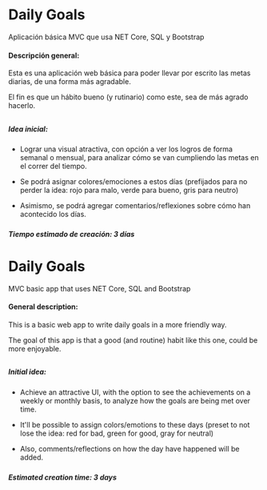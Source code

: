 # **Daily Goals**

Aplicación básica MVC que usa NET Core, SQL y Bootstrap

#### Descripción general:

Esta es una aplicación web básica para poder llevar por escrito las metas diarias, de una forma más agradable.

El fin es que un hábito bueno (y rutinario) como este, sea de más agrado hacerlo.

## 

##### Idea inicial:
- Lograr una visual atractiva, con opción a ver los logros de forma semanal o mensual, para analizar cómo se van cumpliendo las metas en el correr del tiempo.

- Se podrá asignar colores/emociones a estos días (prefijados para no perder la idea: rojo para malo, verde para bueno, gris para neutro)

- Asimismo, se podrá agregar comentarios/reflexiones sobre cómo han acontecido los días.

### 

##### Tiempo estimado de creación: 3 días

## 
## 
## 
## 

# **Daily Goals**

MVC basic app that uses NET Core, SQL and Bootstrap

#### General description:

This is a basic web app to write daily goals in a more friendly way.

The goal of this app is that a good (and routine) habit like this one, could be more enjoyable.

## 

##### Initial idea:
- Achieve an attractive UI, with the option to see the achievements on a weekly or monthly basis, to analyze how the goals are being met over time.

- It'll be possible to assign colors/emotions to these days (preset to not lose the idea: red for bad, green for good, gray for neutral)

- Also, comments/reflections on how the day have happened will be added.

### 

##### Estimated creation time: 3 days
